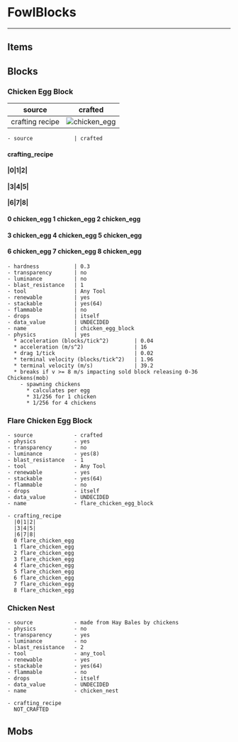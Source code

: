 # FowlBlocks
________________  

## Items  

## Blocks  

###  Chicken Egg Block  
source  | crafted
------  | -------
crafting recipe|![chicken_egg](https://hydra-media.cursecdn.com/minecraft.gamepedia.com/2/26/Egg.png?version=8c33a1c7e036cf07ddd84e03c019662a)

    - source             | crafted  
#### crafting_recipe  
#### |0|1|2|  
#### |3|4|5|  
#### |6|7|8|  
#### 0 chicken_egg  1 chicken_egg  2 chicken_egg  
#### 3 chicken_egg  4 chicken_egg  5 chicken_egg  
#### 6 chicken_egg  7 chicken_egg  8 chicken_egg  
    - hardness           | 0.3  
    - transparency       | no  
    - luminance          | no  
    - blast_resistance   | 1  
    - tool               | Any Tool 
    - renewable          | yes  
    - stackable          | yes(64)  
    - flammable          | no
    - drops              | itself
    - data_value         | UNDECIDED
    - name               | chicken_egg_block
    - physics            | yes  
      * acceleration (blocks/tick^2)        | 0.04  
      * acceleration (m/s^2)                | 16  
      * drag 1/tick                         | 0.02  
      * terminal velocity (blocks/tick^2)   | 1.96  
      * terminal velocity (m/s)             | 39.2  
      * breaks if v >= 8 m/s impacting sold block releasing 0-36 Chickens(mob)
        - spawning chickens
          * calculates per egg
          * 31/256 for 1 chicken
          * 1/256 for 4 chickens

      
      
###  Flare Chicken Egg Block
    - source             - crafted  
    - physics            - yes  
    - transparency       - no  
    - luminance          - yes(8)  
    - blast_resistance   - 1  
    - tool               - Any Tool  
    - renewable          - yes  
    - stackable          - yes(64)  
    - flammable          - no
    - drops              - itself
    - data_value         - UNDECIDED
    - name               - flare_chicken_egg_block
    
    - crafting_recipe  
      |0|1|2|  
      |3|4|5|  
      |6|7|8|  
      0 flare_chicken_egg  
      1 flare_chicken_egg  
      2 flare_chicken_egg  
      3 flare_chicken_egg  
      4 flare_chicken_egg  
      5 flare_chicken_egg  
      6 flare_chicken_egg  
      7 flare_chicken_egg  
      8 flare_chicken_egg  


###  Chicken Nest
    - source             - made from Hay Bales by chickens 
    - physics            - no  
    - transparency       - yes  
    - luminance          - no  
    - blast_resistance   - 2  
    - tool               - any_tool  
    - renewable          - yes  
    - stackable          - yes(64)  
    - flammable          - no
    - drops              - itself
    - data_value         - UNDECIDED
    - name               - chicken_nest
    
    - crafting_recipe  
      NOT_CRAFTED 
## Mobs  

